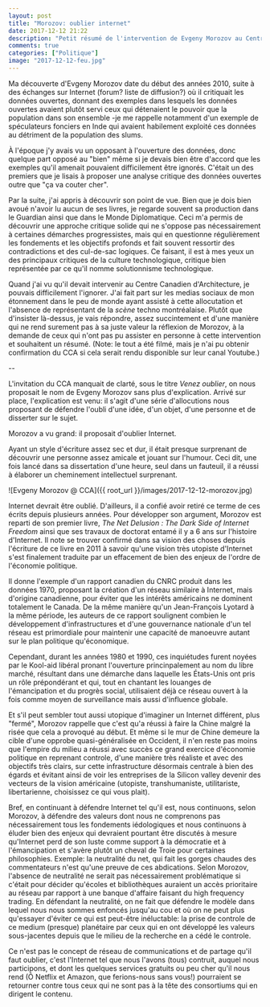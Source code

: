 ```yaml
---
layout: post
title: "Morozov: oublier internet"
date: 2017-12-12 21:22
description: "Petit résumé de l'intervention de Evgeny Morozov au Centre canadien d'architecture"
comments: true
categories: ["Politique"]
image: "2017-12-12-feu.jpg" 
---
```


Ma découverte d'Evgeny Morozov date du début des années 2010, suite à des échanges sur Internet (forum? liste de diffusion?) où il critiquait les données ouvertes, donnant des exemples dans lesquels les données ouvertes avaient plutôt servi ceux qui détenaient le pouvoir que la population dans son ensemble -je me rappelle notamment d'un exemple de spéculateurs fonciers en Inde qui avaient habilement exploité ces données au détriment de la population des slums.

À l'époque j'y avais vu un opposant à l'ouverture des données, donc quelque part opposé au "bien" même si je devais bien être d'accord que les exemples qu'il amenait pouvaient difficilement être ignorés. C'était un des premiers que je lisais à proposer une analyse critique des données ouvertes outre que "ça va couter cher".

Par la suite, j'ai appris à découvrir son point de vue. Bien que je dois bien avoué n'avoir lu aucun de ses livres, je regarde souvent sa production dans le Guardian ainsi que dans le Monde Diplomatique. Ceci m'a permis de découvrir une approche critique solide qui ne s'oppose pas nécessairement à certaines démarches progressistes, mais qui en questionne régulièrement les fondements et les objectifs profonds et fait souvent ressortir des contradictions et des cul-de-sac logiques. Ce faisant, il est à mes yeux un des principaux critiques de la culture technologique, critique bien représentée par ce qu'il nomme solutionnisme technologique.

Quand j'ai vu qu'il devait intervenir au Centre Canadien d'Architecture, je pouvais difficilement l'ignorer. J'ai fait part sur les medias sociaux de mon étonnement dans le peu de monde ayant assisté à cette allocutation et l'absence de représentant de la *scène* techno montréalaise. Plutôt que d'insister là-dessus, je vais répondre, assez succintement et d'une manière qui ne rend surement pas à sa juste valeur la réflexion de Morozov, à la demande de ceux qui n'ont pas pu assister en personne à cette intervention et souhaitent un résumé. (Note: le tout a été filmé, mais je n'ai pu obtenir confirmation du CCA si cela serait rendu disponible sur leur canal Youtube.)

--

L'invitation du CCA manquait de clarté, sous le titre *Venez oublier*, on nous proposait le nom de Evgeny Morozov sans plus d'explication. Arrivé sur place, l'explication est venu: il s'agit d'une série d'allocutions nous proposant de défendre l'oubli d'une idée, d'un objet, d'une personne et de disserter sur le sujet.

Morozov a vu grand: il proposait d'oublier Internet.

Ayant un style d'écriture assez sec et dur, il était presque surprenant de découvrir une personne assez amicale et jouant sur l'humour. Ceci dit, une fois lancé dans sa dissertation d'une heure, seul dans un fauteuil, il a réussi à élaborer un cheminement intellectuel surprenant.

![Evgeny Morozov @ CCA]({{ root_url }}/images/2017-12-12-morozov.jpg)


Internet devrait être oublié. D'ailleurs, il a confié avoir retiré ce terme de ces écrits depuis plusieurs années. Pour développer son argument, Morozov est reparti de son premier livre, *The Net Delusion : The Dark Side of Internet Freedom* ainsi que ses travaux de doctorat entamé il y a 6 ans sur l'histoire d'Internet. Il note se trouver confirmé dans sa vision des choses depuis l'écriture de ce livre en 2011 à savoir qu'une vision très utopiste d'Internet s'est finalement traduite par un effacement de bien des enjeux de l'ordre de l'économie politique.

Il donne l'exemple d'un rapport canadien du CNRC produit dans les données 1970, proposant la création d'un réseau similaire à Internet, mais d'origine canadienne, pour éviter que les intérêts américains ne dominent totalement le Canada. De la même manière qu'un Jean-François Lyotard à la même période, les auteurs de ce rapport soulignent combien le développement d'infrastructures et d'une gouvernance nationale d'un tel réseau est primordiale pour maintenir une capacité de manoeuvre autant sur le plan politique qu'économique.

Cependant, durant les années 1980 et 1990, ces inquiétudes furent noyées par le Kool-aid libéral pronant l'ouverture princinpalement au nom du libre marché, résultant dans une démarche dans laquelle les États-Unis ont pris un rôle prépondérant et qui, tout en chantant les louanges de l'émancipation et du progrès social, utilisaient déjà ce réseau ouvert à la fois comme moyen de surveillance mais aussi d'influence globale.

Et s'il peut sembler tout aussi utopique d'imaginer un Internet différent, plus "fermé", Morozov rappelle que c'est qu'a réussi à faire la Chine malgré la risée que cela a provoqué au début. Et même si le mur de Chine demeure la cible d'une opprobe quasi-généralisée en Occident, il n'en reste pas moins que l'empire du milieu a réussi avec succès ce grand exercice d'économie politique en reprenant controle, d'une manière très réaliste et avec des objectifs très clairs, sur cette infrastructure désormais centrale à bien des égards et évitant ainsi de voir les entreprises de la Silicon valley devenir des vecteurs de la vision américaine (utopiste, transhumaniste, utilitariste, libertarienne, choisissez ce qui vous plait).

Bref, en continuant à défendre Internet tel qu'il est, nous continuons, selon Morozov, à défendre des valeurs dont nous ne comprenons pas nécessairement tous les fondements iédologiques et nous continuons à éluder bien des enjeux qui devraient pourtant être discutés à mesure qu'Internet perd de son luste comme support à la démocratie et à l'émancipation et s'avère plutôt un cheval de Troie pour certaines philosophies. Exemple: la neutralité du net, qui fait les gorges chaudes des commentateurs n'est qu'une preuve de ces abdications. Selon Morozov, l'absence de neutralité ne serait pas nécessairement problématique si c'était pour décider qu'écoles et bibliothèques auraient un accès prioritaire au réseau par rapport à une banque d'affaire faisant du high frequency trading. En défendant la neutralité, on ne fait que défendre le modèle dans lequel nous nous sommes enfoncés jusqu'au cou et où on ne peut plus qu'essayer d'éviter ce qui est peut-être inéluctable: la prise de controle de ce medium (presque) planétaire par ceux qui en ont développé les valeurs sous-jacentes depuis que le milieu de la recherche en a cédé le controle.

Ce n'est pas le concept de réseau de communications et de partage qu'il faut oublier, c'est l'Internet tel que nous l'avons (tous) contruit, auquel nous participons, et dont les quelques services gratuits ou peu cher qu'il nous rend (Ô Netflix et Amazon, que ferions-nous sans vous!) pourraient se retourner contre tous ceux qui ne sont pas à la tête des consortiums qui en dirigent le contenu.